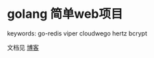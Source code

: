 # golang 简单web项目

keywords: go-redis viper cloudwego hertz bcrypt

文档见 
[博客](https://imag-er.github.io/2025/08/15/basicproj-1-web%E5%BA%94%E7%94%A8%E7%AE%80%E8%BF%B0/)